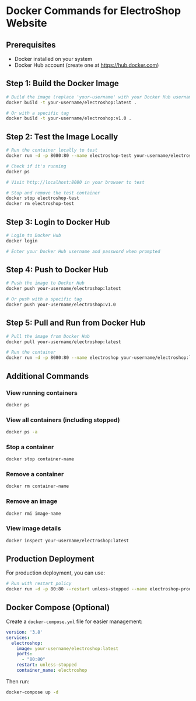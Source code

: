 # Docker Commands for ElectroShop Website

## Prerequisites
- Docker installed on your system
- Docker Hub account (create one at https://hub.docker.com)

## Step 1: Build the Docker Image

```bash
# Build the image (replace 'your-username' with your Docker Hub username)
docker build -t your-username/electroshop:latest .

# Or with a specific tag
docker build -t your-username/electroshop:v1.0 .
```

## Step 2: Test the Image Locally

```bash
# Run the container locally to test
docker run -d -p 8080:80 --name electroshop-test your-username/electroshop:latest

# Check if it's running
docker ps

# Visit http://localhost:8080 in your browser to test

# Stop and remove the test container
docker stop electroshop-test
docker rm electroshop-test
```

## Step 3: Login to Docker Hub

```bash
# Login to Docker Hub
docker login

# Enter your Docker Hub username and password when prompted
```

## Step 4: Push to Docker Hub

```bash
# Push the image to Docker Hub
docker push your-username/electroshop:latest

# Or push with a specific tag
docker push your-username/electroshop:v1.0
```

## Step 5: Pull and Run from Docker Hub

```bash
# Pull the image from Docker Hub
docker pull your-username/electroshop:latest

# Run the container
docker run -d -p 8080:80 --name electroshop your-username/electroshop:latest
```

## Additional Commands

### View running containers
```bash
docker ps
```

### View all containers (including stopped)
```bash
docker ps -a
```

### Stop a container
```bash
docker stop container-name
```

### Remove a container
```bash
docker rm container-name
```

### Remove an image
```bash
docker rmi image-name
```

### View image details
```bash
docker inspect your-username/electroshop:latest
```

## Production Deployment

For production deployment, you can use:

```bash
# Run with restart policy
docker run -d -p 80:80 --restart unless-stopped --name electroshop-prod your-username/electroshop:latest
```

## Docker Compose (Optional)

Create a `docker-compose.yml` file for easier management:

```yaml
version: '3.8'
services:
  electroshop:
    image: your-username/electroshop:latest
    ports:
      - "80:80"
    restart: unless-stopped
    container_name: electroshop
```

Then run:
```bash
docker-compose up -d
```
